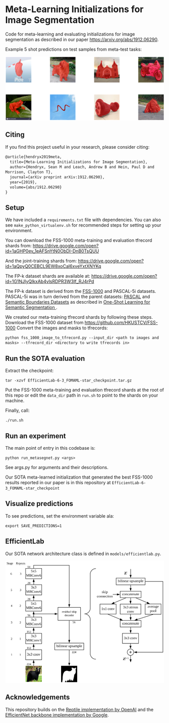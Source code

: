 # Meta-Learning Initializations for Image Segmentation

Code for meta-learning and evaluating initializations for image segmentation as described in our paper <https://arxiv.org/abs/1912.06290>.

Example 5 shot predictions on test samples from meta-test tasks:

![5-shot](figures/example_5-shot_predictions.png)


## Citing
If you find this project useful in your research, please consider citing:

```
@article{hendryx2019meta,
  title={Meta-Learning Initializations for Image Segmentation},
  author={Hendryx, Sean M and Leach, Andrew B and Hein, Paul D and Morrison, Clayton T},
  journal={arXiv preprint arXiv:1912.06290},
  year={2019},
  volume={abs/1912.06290}
}
```

## Setup


We have included a `requirements.txt` file with dependencies. You can also see `make_python_virtualenv.sh` for recommended steps for setting up your environment.

You can download the FSS-1000 meta-training and evaluation tfrecord shards from:
https://drive.google.com/open?id=1aGHP0ev_1eAFSnYtN0ObDI-DnB0TsQUU


And the joint-training shards from:
https://drive.google.com/open?id=1aQpyQ0CEBCL9EW8xoCaI6xveYxtXNYKq

The FP-k dataset shards are available at:
https://drive.google.com/open?id=1G1NJIyQlkxAb4vlsRDPR3W3If_RJ4rPd

The FP-k dataset is derived from the [FSS-1000](https://github.com/HKUSTCV/FSS-1000) and PASCAL-5i datasets. PASCAL-5i was in turn derived from the parent datasets: [PASCAL](http://host.robots.ox.ac.uk/pascal/VOC/) and [Semantic Boundaries Datasets](http://home.bharathh.info/pubs/codes/SBD/download.html) as described in [One-Shot Learning for Semantic Segmentation
](https://arxiv.org/abs/1709.03410).

We created our meta-training tfrecord shards by following these steps.
Download the FSS-1000 dataset from https://github.com/HKUSTCV/FSS-1000
Convert the images and masks to tfrecords:
```
python fss_1000_image_to_tfrecord.py --input_dir <path to images and masks> --tfrecord_dir <directory to write tfrecords in>
```

## Run the SOTA evaluation

Extract the checkpoint:
```
tar -xzvf EfficientLab-6-3_FOMAML-star_checkpoint.tar.gz
```

Put the FSS-1000 meta-training and evaluation tfrecord shards at the root of this repo or edit the `data_dir` path in `run.sh` to point to the shards on your machine.

Finally, call:
```
./run.sh
```

## Run an experiment

The main point of entry in this codebase is:
```
python run_metasegnet.py <args>
```

See args.py for arguments and their descriptions.

Our SOTA meta-learned initialization that generated the best FSS-1000 results reported in our paper is in this repository at `EfficientLab-6-3_FOMAML-star_checkpoint`

## Visualize predictions
To see predictions, set the environment variable ala:

```
export SAVE_PREDICTIONS=1
```

## EfficientLab
Our SOTA network architecture class is defined in `models/efficientlab.py`.

![EfficientLab](figures/EfficientLab.png)


## Acknowledgements
This repository builds on the [Reptile implementation by OpenAI](https://github.com/openai/supervised-reptile) and the [EfficientNet backbone implementation by Google](https://github.com/tensorflow/tpu/tree/master/models/official/efficientnet).
